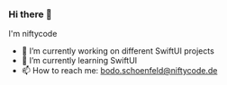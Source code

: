 ### Hi there 👋

I'm niftycode

- 🔭 I’m currently working on different SwiftUI projects
- 🌱 I’m currently learning SwiftUI
- 📫 How to reach me: bodo.schoenfeld@niftycode.de
